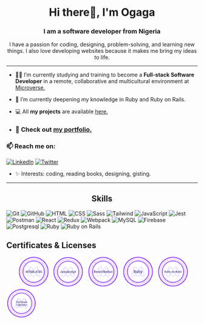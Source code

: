 <h1 align="center"> Hi there👋, I'm Ogaga</h1>
<h3 align="center">I am a software developer from Nigeria</h3>

<p align="center">I have a passion for coding, designing, problem-solving, and learning new things. I also love developing websites because it makes me bring my ideas to life.</p>

---


- 👩‍💻 I’m currently studying and training to become a **Full-stack Software Developer** in a remote, collaborative and multicultural environment at [Microverse.](https://github.com/microverseinc)


- 🌱 I’m currently deepening my knowledge in Ruby and Ruby on Rails.


- 💻 All **my projects** are available [here.](https://github.com/Ogaga01?tab=repositories)
- ### 🚀 Check out [my portfolio.](https://ogaga.me/)


### 📫 Reach me on:
[![LinkedIn](https://img.shields.io/badge/LinkedIn-%230077B5.svg?logo=linkedin&logoColor=white)](https://www.linkedin.com/in/ogaga-iyara-0339b0105/) [![Twitter](https://img.shields.io/badge/Twitter-%231DA1F2.svg?logo=Twitter&logoColor=white)](https://twitter.com/i_ogaga_n)


- ✨ Interests: coding, reading books, designing, gisting.


---


<h2 align="center">Skills</h2>
<p align="center">
  <div>
	<img height="50" src="https://user-images.githubusercontent.com/25181517/117364277-fc4eb280-aebd-11eb-8769-a3583c6a2037.png" alt="Git" title="Git" />
	<img height="50" src="https://user-images.githubusercontent.com/25181517/117364276-fc4eb280-aebd-11eb-92ba-8a6ef74b7313.png" alt="GitHub" title="GitHub" />
	<img height="50" src="https://user-images.githubusercontent.com/25181517/117447535-f00a3a00-af3d-11eb-89bf-45aaf56dbaf1.png" alt="HTML" title="HTML" />
	<img height="50" src="https://user-images.githubusercontent.com/25181517/117447663-0fa16280-af3e-11eb-8677-bcf8e4f8e298.png" alt="CSS" title="CSS" />
	<img height="50" src="https://github.com/get-icon/geticon/raw/master/icons/sass.svg" alt="Sass" title="Sass" />
	<img height="50" src="https://raw.githubusercontent.com/michaelkolesidis/tech-icons/3f4f5fbef9a8e5dae8dc9cab983472a9222993b9/icons/tailwindcss/tailwindcss-plain.svg" alt="Tailwind" title="Tailwind" />
	<img height="50" src="https://user-images.githubusercontent.com/25181517/117447155-6a868a00-af3d-11eb-9cfe-245df15c9f3f.png" alt="JavaScript" title="JavaScript" />
	<img height="50" src="https://github.com/get-icon/geticon/raw/master/icons/jest.svg" alt="Jest" title="Jest" />
	<img height="50" src="https://user-images.githubusercontent.com/25181517/121302453-01a67f00-c8fa-11eb-8c86-2ee00734c9a8.png" alt="Postman" title="Postman" />
	<img height="50" src="https://github.com/get-icon/geticon/raw/master/icons/react.svg" alt="React" title="React" />
	<img height="50" src="https://github.com/get-icon/geticon/raw/master/icons/redux.svg" alt="Redux" title="Redux" />
	<img height="50" src="https://github.com/get-icon/geticon/raw/master/icons/webpack.svg" alt="Webpack" title="Webpack" />
	<img height="50" src="https://github.com/get-icon/geticon/raw/master/icons/mysql.svg" alt="MySQL" title="MySQL" />
	<img height="50" src="https://github.com/get-icon/geticon/raw/master/icons/firebase.svg" alt="Firebase" title="Firebase" />
	<img height="50" src="https://github.com/get-icon/geticon/raw/master/icons/postgresql.svg" alt="Postgresql" title="Postgresql" />
	<img height="50" src="https://user-images.githubusercontent.com/25181517/192603745-7d34df9e-7756-4756-a539-6a61badf7a80.png" alt="Ruby" title="Ruby" />
	<img height="50" src="https://user-images.githubusercontent.com/25181517/192603748-3ac17112-3653-4257-80da-a57334b11411.png" alt="Ruby on Rails" title="Ruby on Rails" />
</div>
</p>
<h2 align="left">Certificates & Licenses</h2>
<p align="left">
  &nbsp; &nbsp; &nbsp; &nbsp; <a href="https://www.credential.net/ba59dc0e-d33d-48d2-a6ae-6b94736a9984#gs.2qlk0k" target="blank"><img src="./images/html-css-badge.png" width="80"></a> &nbsp; <a href="https://www.credential.net/8dc30957-8cc7-42c6-93df-43bc32535948#gs.2qll15" target="blank"><img src="./images/js-badge.png" width="80"></a> &nbsp; <a href="https://www.credential.net/7bc821c5-b53f-4769-8529-4c8f6eb45d99" target="blank"><img src="./images/react-badge.png" width="80"></a> &nbsp; <a href="https://www.credential.net/58a14aaf-67c7-42f7-9a62-e644d9cd4776#gs.2qlh91" target="blank"><img src="./images/ruby-badge.png" width="80"></a> &nbsp; <a href="https://www.credential.net/3e16ee2f-1975-4792-91dc-bb214aa46177#gs.2qof9v" target="blank"><img src="./images/ror-badge.png" width="80"></a> &nbsp; <a href="https://www.credential.net/6f15f7c4-8932-427e-936b-6095befaf6f5#gs.2qoe90" target="blank"><img src="./images/web-dev-badge.png" width="80"></a>
</p>




<!--
**Ogaga01/Ogaga01** is a ✨ _special_ ✨ repository because its `README.md` (this file) appears on your GitHub profile.

Here are some ideas to get you started:

- 🔭 I’m currently working on ...
- 🌱 I’m currently learning ...
- 👯 I’m looking to collaborate on ...
- 🤔 I’m looking for help with ...
- 💬 Ask me about ...
- 📫 How to reach me: ...
- 😄 Pronouns: ...
- ⚡ Fun fact: ...
-->
